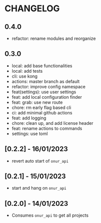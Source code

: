 <!--
Onur is free software: you can redistribute it and/or modify
it under the terms of the GNU General Public License as published by
the Free Software Foundation, either version 3 of the License, or
(at your option) any later version.

Onur is distributed in the hope that it will be useful,
but WITHOUT ANY WARRANTY; without even the implied warranty of
MERCHANTABILITY or FITNESS FOR A PARTICULAR PURPOSE.  See the
GNU General Public License for more details.

You should have received a copy of the GNU General Public License
along with Onur. If not, see <https://www.gnu.org/licenses/>.
-->

# CHANGELOG

## 0.4.0

- refactor: rename modules and reorganize

## 0.3.0

- local: add base functionalities
- local: add tests
- cli: use kong
- actions: master branch as default
- refactor: improve config namespace
- feat(settings): use user settings
- feat: add local configuration finder
- feat: grab: use new route
- chore: rm early flag based cli
- ci: add minimal github actions
- feat: add logging
- chore: clean up, and add license header
- feat: rename actions to commands
- settings: use toml

## [0.2.2] - 16/01/2023

- revert auto start of `onur_api`

## [0.2.1] - 15/01/2023

- start and hang on `onur_api`

## [0.2.0] - 14/01/2023

- Consumes `onur_api` to get all projects

